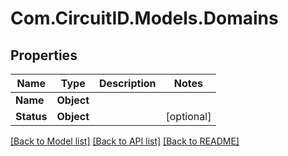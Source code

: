 
# Com.CircuitID.Models.Domains

## Properties

Name | Type | Description | Notes
------------ | ------------- | ------------- | -------------
**Name** | **Object** |  | 
**Status** | **Object** |  | [optional] 

[[Back to Model list]](../README.md#documentation-for-models)
[[Back to API list]](../README.md#documentation-for-api-endpoints)
[[Back to README]](../README.md)


